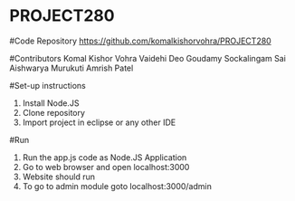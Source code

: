 # PROJECT280
#Code Repository
https://github.com/komalkishorvohra/PROJECT280

#Contributors
Komal Kishor Vohra
Vaidehi Deo
Goudamy Sockalingam
Sai Aishwarya Murukuti
Amrish Patel

#Set-up instructions
1. Install Node.JS
2. Clone repository
3. Import project in eclipse or any other IDE 

#Run
1. Run the app.js code as Node.JS Application
2. Go to web browser and open localhost:3000
3. Website should run 
4. To go to admin module goto localhost:3000/admin
